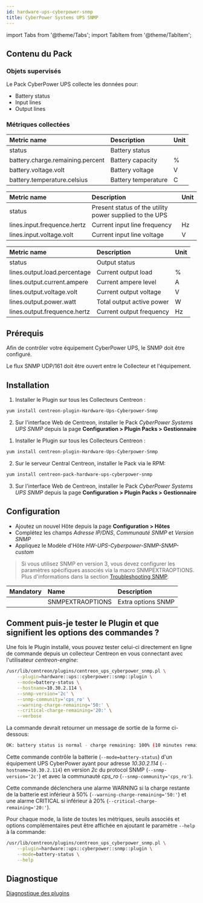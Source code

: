 ```yaml
---
id: hardware-ups-cyberpower-snmp
title: CyberPower Systems UPS SNMP
---
```

import Tabs from '@theme/Tabs';
import TabItem from '@theme/TabItem';


## Contenu du Pack

### Objets supervisés

Le Pack CyberPower UPS collecte les données pour:
* Battery status
* Input lines
* Output lines

### Métriques collectées

<Tabs groupId="sync">
<TabItem value="Battery-status" label="Battery-status">

| Metric name                      | Description         | Unit |
| :------------------------------- | :------------------ | :--- |
| status                           | Battery status      |      |
| battery.charge.remaining.percent | Battery capacity    | %    |
| battery.voltage.volt             | Battery voltage     | V    |
| battery.temperature.celsius      | Battery temperature | C    |

</TabItem>
<TabItem value="Input-lines" label="Input-lines">

| Metric name                 | Description                                             | Unit  |
| :-------------------------- | :------------------------------------------------------ | :---- |
| status                      | Present status of the utility power supplied to the UPS |       |
| lines.input.frequence.hertz | Current input line frequency                            | Hz    |
| lines.input.voltage.volt    | Current input line voltage                              | V     |

</TabItem>
<TabItem value="Output-lines" label="Output-lines">

| Metric name                  | Description               | Unit  |
| :--------------------------- | :------------------------ | :---- |
| status                       | Output status             |       |
| lines.output.load.percentage | Current output load       | %     |
| lines.output.current.ampere  | Current ampere level      | A     |
| lines.output.voltage.volt    | Current output voltage    | V     |
| lines.output.power.watt      | Total output active power | W     |
| lines.output.frequence.hertz | Current output frequency  | Hz     |

</TabItem>
</Tabs>

## Prérequis

Afin de contrôler votre équipement CyberPower UPS, le SNMP doit être configuré. 

Le flux SNMP UDP/161 doit être ouvert entre le Collecteur et l'équipement.

## Installation

<Tabs groupId="sync">
<TabItem value="Online License" label="Online License">

1. Installer le Plugin sur tous les Collecteurs Centreon :

```bash
yum install centreon-plugin-Hardware-Ups-Cyberpower-Snmp
```

2. Sur l'interface Web de Centreon, installer le Pack *CyberPower Systems UPS SNMP* depuis la page **Configuration > Plugin Packs > Gestionnaire**

</TabItem>
<TabItem value="Offline License" label="Offline License">

1. Installer le Plugin sur tous les Collecteurs Centreon :

```bash
yum install centreon-plugin-Hardware-Ups-Cyberpower-Snmp
```

2. Sur le serveur Central Centreon, installer le Pack via le RPM:

```bash
yum install centreon-pack-hardware-ups-cyberpower-snmp
```

3. Sur l'interface Web de Centreon, installer le Pack *CyberPower Systems UPS SNMP* depuis la page **Configuration > Plugin Packs > Gestionnaire**

</TabItem>
</Tabs>

## Configuration

* Ajoutez un nouvel Hôte depuis la page **Configuration > Hôtes**
* Complétez les champs *Adresse IP/DNS*, *Communauté SNMP* et *Version SNMP*
* Appliquez le Modèle d'Hôte *HW-UPS-Cyberpower-SNMP-SNMP-custom*

> Si vous utilisez SNMP en version 3, vous devez configurer les paramètres spécifiques associés via la macro SNMPEXTRAOPTIONS.
> Plus d'informations dans la section [Troubleshooting SNMP](../getting-started/how-to-guides/troubleshooting-plugins.md#snmpv3-options-mapping). 

| Mandatory   | Name                    | Description                       |
| :---------- | :---------------------- | :---------------------------------|
|             | SNMPEXTRAOPTIONS        | Extra options SNMP                |

## Comment puis-je tester le Plugin et que signifient les options des commandes ?

Une fois le Plugin installé, vous pouvez tester celui-ci directement en ligne de commande
depuis un collecteur Centreon en vous connectant avec l'utilisateur *centreon-engine*:

```bash
/usr/lib/centreon/plugins/centreon_ups_cyberpower_snmp.pl \
    --plugin=hardware::ups::cyberpower::snmp::plugin \
    --mode=battery-status \
    --hostname=10.30.2.114 \
    --snmp-version='2c' \
    --snmp-community='cps_ro' \
    --warning-charge-remaining='50:' \
    --critical-charge-remaining='20:' \
    --verbose
```

La commande devrait retourner un message de sortie de la forme ci-dessous:

```bash
OK: battery status is normal - charge remaining: 100% (10 minutes remaining) | 'battery.charge.remaining.percent'=100%;50:;20:;0;100
```

Cette commande contrôle la batterie (```--mode=battery-status```) d'un équipement UPS CyberPower ayant pour adresse *10.30.2.114* (```--hostname=10.30.2.114```) 
en version *2c* du protocol SNMP (```--snmp-version='2c'```) et avec la communauté *cps_ro* (```--snmp-community='cps_ro'```).

Cette commande déclenchera une alarme WARNING si la charge restante de la batterie est inférieur à 50% (```--warning-charge-remaining='50:'```)
et une alarme CRITICAL si inférieur à 20% (```--critical-charge-remaining='20:'```).

Pour chaque mode, la liste de toutes les métriques, seuils associés et options complémentaires peut être affichée
en ajoutant le paramètre ```--help``` à la commande:

```bash
/usr/lib/centreon/plugins/centreon_ups_cyberpower_snmp.pl \
    --plugin=hardware::ups::cyberpower::snmp::plugin \
    --mode=battery-status \
    --help
```

## Diagnostique

[Diagnostique des plugins](../getting-started/how-to-guides/troubleshooting-plugins.md)
